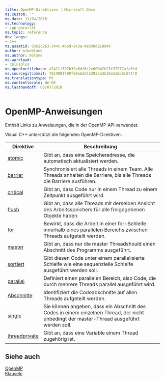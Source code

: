 ```yaml
---
title: OpenMP-Direktiven | Microsoft Docs
ms.custom: ''
ms.date: 11/04/2016
ms.technology:
- cpp-parallel
ms.topic: reference
dev_langs:
- C++
ms.assetid: 0562c263-344c-466d-843e-de830d918940
author: mikeblome
ms.author: mblome
ms.workload:
- cplusplus
ms.openlocfilehash: d7421f397b39c6d26c2e60042b25f37277afa5fd
ms.sourcegitcommit: 7019081488f68abdd5b2935a3b36e2a5e8c571f8
ms.translationtype: MT
ms.contentlocale: de-DE
ms.lasthandoff: 05/07/2018
---
```

# <a name="openmp-directives"></a>OpenMP-Anweisungen
Enthält Links zu Anweisungen, die in der OpenMP-API verwendet.  
  
 Visual C++ unterstützt die folgenden OpenMP-Direktiven:  
  
|Direktive|Beschreibung|  
|---------------|-----------------|  
|[atomic](../../../parallel/openmp/reference/atomic.md)|Gibt an, dass eine Speicheradresse, die automatisch aktualisiert werden.|  
|[barrier](../../../parallel/openmp/reference/barrier.md)|Synchronisiert alle Threads in einem Team. Alle Threads anhalten die Barriere, bis alle Threads die Barriere ausführen.|  
|[critical](../../../parallel/openmp/reference/critical.md)|Gibt an, dass Code nur in einem Thread zu einem Zeitpunkt ausgeführt wird.|  
|[flush](../../../parallel/openmp/reference/flush-openmp.md)|Gibt an, dass alle Threads mit derselben Ansicht des Arbeitsspeichers für alle freigegebenen Objekte haben.|  
|[for](../../../parallel/openmp/reference/for-openmp.md)|Bewirkt, dass die Arbeit in einer for-Schleife innerhalb eines parallelen Bereichs zwischen Threads aufgeteilt werden.|  
|[master](../../../parallel/openmp/reference/master.md)|Gibt an, dass nur die master Threadshould einen Abschnitt des Programms ausgeführt.|  
|[sortiert](../../../parallel/openmp/reference/ordered-openmp-directives.md)|Gibt diesen Code unter einem parallelisierte Schleife wie eine sequenzielle Schleife ausgeführt werden soll.|  
|[parallel](../../../parallel/openmp/reference/parallel.md)|Definiert einen parallelen Bereich, also Code, die durch mehrere Threads parallel ausgeführt wird.|  
|[Abschnitte](../../../parallel/openmp/reference/sections-openmp.md)|Identifiziert die Codeabschnitte auf allen Threads aufgeteilt werden.|  
|[single](../../../parallel/openmp/reference/single.md)|Sie können angeben, dass ein Abschnitt des Codes in einem einzelnen Thread, der nicht unbedingt der master-Thread ausgeführt werden soll.|  
|[threadprivate](../../../parallel/openmp/reference/threadprivate.md)|Gibt an, dass eine Variable einem Thread zugehörig ist.|  
  
## <a name="see-also"></a>Siehe auch  
 [OpenMP](../../../parallel/openmp/openmp-in-visual-cpp.md)   
 [Klauseln](../../../parallel/openmp/reference/openmp-clauses.md)